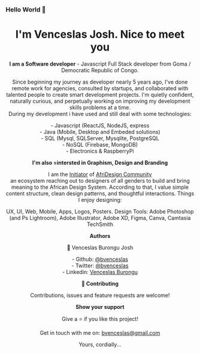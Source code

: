 ### Hello World 👋

<h1 align='center'>
   I'm Venceslas Josh. Nice to meet you
</h1>
<p align='center'>
   <b>I am a Software developer</b> - Javascript Full Stack developer from Goma / Democratic Republic of Congo.
</p>

<p align='center'>
   Since beginning my journey as developer nearly 5 years ago, I've done remote work for agencies, consulted by startups, and collaborated with talented people to create smart development projects.
   I'm quietly confident, naturally curious, and perpetually working on improving my development skills problems at a time.<br/>
   During my development i have used and still deal with some technologies:
   
   <p align='center'>
   - Javascript (ReactJS, NodeJS, express <br/>
   - Java (Mobile, Desktop and Embeded solutions) <br/>
   - SQL (Mysql, SQLServer, Mysqlite, PostgreSQL <br/>
   - NoSQL (Firebase, MongoDB) <br/>
   - Electronics & RaspberryPi 
   </p>
   
</p>

<p align='center'>
   <b>I'm also =intersted in Graphism, Design and Branding </b> 
</p>
<p align='center'>
   I am the <u>Initiator</u> of <a href="https://twitter.com/afridesignc">AfriDesign Community</a> <br/>
   an ecosystem reaching out to designers of all genders to build and bring meaning to the African Design System. 
   According to that, I value simple content structure, clean design patterns, and thoughtful interactions. Things I enjoy designing: <br/>

   <p align='center'>
   UX, UI, Web, Mobile, Apps, Logos, Posters.   
   Design Tools: Adobe Photoshop (and Ps Lightroom), Adobe Illustrator, Adobe XD, Figma, Canva, Camtasia TechSmith
</p>

<p align='center'>
   <b>Authors</b>
</p>


<p align='center'>
   👤 Venceslas Burongu Josh
</p>


<p align='center'>
   - Github: <a href='https://github.com/bvenceslas'>@bvenceslas</a> <br/>
   - Twitter: <a href='https://twitter.com/bvenceslas'>@bvenceslas</a> <br/> 
   - Linkedin: <a href='https://www.linkedin.com/in/venceslas-burongu-8271b519a/'>Venceslas Burongu</a><br/>
</p>

<p align='center'>
   <b>🤝 Contributing</b>
</p>

<p align='center'>
   Contributions, issues and feature requests are welcome!
</p>

<p align='center'>
   <b>Show your support</b>
</p>

<p align='center'>
   Give a ⭐️ if you like this project!
</p>


<p align='center'>
  Get in touch with me on: <a href='mailto:bvenceslas@gmail.com'>bvenceslas@gmail.com</a>
</p>

<p align='center'>
    Yours, cordially...
</p>

<!--
**bvenceslas/bvenceslas** is a ✨ _special_ ✨ repository because its `README.md` (this file) appears on your GitHub profile.
-->
